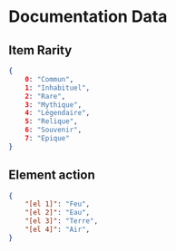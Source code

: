 # Documentation Data

## Item Rarity

```json
{
    0: "Commun",
    1: "Inhabituel",
    2: "Rare",
    3: "Mythique",
    4: "Légendaire",
    5: "Relique",
    6: "Souvenir",
    7: "Epique"
}
```

## Element action

```json
{
    "[el 1]": "Feu",
    "[el 2]": "Eau",
    "[el 3]": "Terre",
    "[el 4]": "Air",
}
```
